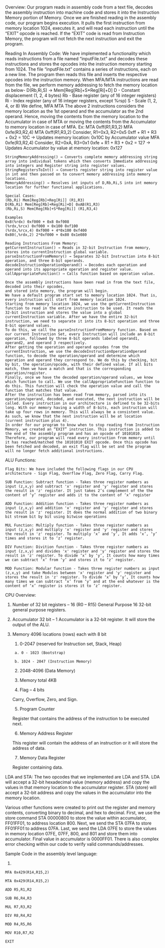 Overview:
    Our program reads in assembly code from a text file, decodes the assembly instruction into machine code and stores it into the Instruction Memory portion of Memory. Once we are finished reading in the assembly code, our program begins execution. It pulls the first instruction from memory location 1024, executes it, and will read each instruction until the “EXIT” opcode is reached. If the “EXIT” code is read from Instruction Memory, the program will not fetch the next instruction and exit the program.

Reading In Assembly Code:
    We have implemented a functionality which reads instructions from a file named “inputFile.txt” and decodes these instructions and stores the opcodes into the instruction memory starting from 1024. 
    The file “inputFile.txt” contains a series of instructions, each on a new line. The program then reads this file and inserts the respective opcodes into the instruction memory. 
    When MFA/MTA instructions are read from the file, we perform memory addressing to fetch the memory location as below-
    D(Rb,Ri,S) → Mem[Reg[Rb]+S*Reg[Ri]+D] 
    D - Constant displacement (1, 2, 4 bytes) 
    Rb - Base register (any of 16 integer registers) 
    Ri - Index register (any of 16 integer registers, except %rsp)
    S - Scale (1, 2, 4, or 8)
    We define,
    MFA <complete memory address>
    MTA <complete memory address>
    The above 2 instructions considers the memory location as the 1st operand and the accumulator as the 2nd operand. Hence, moving the contents from the memory location to the Accumulator in case of MTA or moving the contents from the Accumulator to memory location in case of MFA.
    Ex: 
    MTA 0xff(R1,R3,2)
    MFA 0xfe(R3,R2,4)
    MTA 0xff(R1,R3,2)
    Consider, R1=0x3, R2=0x5
    0xff + R1 + R3 + 0x2 = 10C
    → Updates memory location: 0x10C by Accumulator value
    MFA 0xfe(R3,R2,4)
    Consider, R2=0xA, R3=0x1
    0xfe + R1 + R3 + 0x2 = 127
    → Updates Accumulator by value at memory location: 0x127
    
    StringMemoryAddressing() → Converts complete memory addressing string array into individual tokens which then converts Immediate addressing into integers and Register string into register values.
    StringRegistersToInt() → Converts register string into register value in int and then passed on to convert memory addressing into memory locations.
    MemoryAddressing() → Resolves int inputs of D,Rb,Ri,S into int memory location for further functional applications.
    
    Special Cases:
    (Rb,Ri) Mem[Reg[Rb]+Reg[Ri]] (R1,R3)
    D(Rb,Ri) Mem[Reg[Rb]+Reg[Ri]+D] 0xAB(R1,R3)
    (Rb,Ri,S) Mem[Reg[Rb]+S*Reg[Ri]] (R1,R3,4)
    
    Examples
    0x8(%rdx) 0xf000 + 0x8 0xf008
    (%rdx,%rcx) 0xf000 + 0x100 0xf100
    (%rdx,%rcx,4) 0xf000 + 4*0x100 0xf400
    0x80(,%rdx,2) 2*0xf000 + 0x80 0x1e080
    
    Reading Instructions From Memory:
    getCurrentInstruction() → Reads in 32-bit Instruction from memory, stores into currentInstruction global variable.
    parseInstructionFromMemory() → Separates 32-bit Instruction into 8-bit operation, and three 8-bit operands.
    decodeInstructionOperationOperand() → Decodes each operation and operand into its appropriate operation and register value.
    callAppropriateFunction() → Calls function based on operation value.
    
    Once the assembly instructions have been read in from the text file, decoded into their opcodes,
    and stored into memory, the program will begin.
    We have a default program start set to memory location 1024. That is, every instruction will start from memory location 1024.
    Starting from memory location 1024, we use the getCurrentInstruction function to read in the entire instruction to be used. It reads the 32-bit instruction and stores the value into a global currentInstruction variable. After we have the entire 32-bit instruction, we need to separate it into its 8-bit operation and three 8-bit operand values.
    To do this, we call the parseInstructionFromMemory function. Based on our current Instruction Set, every Instruction will include an 8-bit operation, followed by three 8-bit operands labeled operand1, operand2, and operand 3 respectively.
    After getting the operation and operand opcodes from the currentInstruction, we use the decodeInstructionOperationOperand function, to decode the operation/operand and determine which operation and operand they correspond to. We do this by checking, bit by bit, the operation/opcode, with their defined value. If all bits match, then we have a match and that is the corresponding operation/register.
    Finally, once we have the decoded operation/operand values, we know which function to call. We use the callAppropriateFunction function to do this. This function will check the operation value and call the function that matches that value.
    After the instruction has been read from memory, parsed into its operation/operand, decoded, and executed, the next instruction will be called. Every instruction in our architecture is defined to be 32-bits long. With our memory having a width of 8-bits, each instruction will take up four rows in memory. This will always be a consistent value. As such, we know that the next instruction will be at location (current instruction plus 4).
    In order for our program to know when to stop reading from Instruction Memory, we created an “EXIT” instruction. This instruction is added to the end of the assembly program and has an opcode of 10101010. Therefore, our program will read every instruction from memory until it has reached/matched the 10101010 EXIT opcode. Once this opcode has been fetched and decoded, an exit flag will be set and the program will no longer fetch additional instructions.

ALU Functions:
    
    Flag Bits: We have included the following flags in our CPU architecture - Sign Flag, Overflow Flag, Zero Flag, Carry Flag.
    
    SUB Function: Subtract function - Takes three register numbers as input (z,x,y) and subtract 'x' register and 'y' register and stores the result in 'z' register. It just takes 2’s complement of the the content of ‘y’ register and adds it to the content of ‘x’ register
    
    ADD Function: Addition function - Takes three register numbers as input (z,x,y) and addition 'x' register and 'y' register and stores the result in 'z' register. It does the normal addition of two binary bit stream bit by bit using bitwise operations
    
    MUL Function: Multiply function - Takes three register numbers as input (z,x,y) and multiply 'x' register and 'y' register and stores the result in 'z' register. To multiply ‘x’ and ‘y’, It adds ‘x’, ‘y’ times and stores it to ‘z’ register.
    
    DIV Function: Divition function - Takes three register numbers as input (z,x,y) and divides 'x' register and 'y' register and stores the result in 'z' register. To divide ‘x’ by ‘y’, It counts how many times we can subtract ‘x’ from ‘y’ and stores it to ‘z’ register.
    
    MOD Function: Modular function - Takes three register numbers as input (z,x,y) and take Modulos between 'x' register and 'y' register and stores the result in 'z' register. To divide ‘x’ by ‘y’, It counts how many times we can subtract ‘x’ from ‘y’ and at the end whatever is the content of ‘x’ register is stores it to ‘z’ register.

CPU Overview:

1) Number of 32 bit registers – 16 (R0 – R15) General Purpose 16 32-bit general purpose registers.

2) Accumulator 32 bit – 1 Accumulator is a 32-bit register. It will store the output of the ALU.

3) Memory 4096 locations (rows) each with 8 bit
      1. 0-2047 (reserved for Instruction set, Stack, Heap)
      
        a. 0 - 1023 (Bootstrap)
        
        b. 1024 - 2047 (Instruction Memory)
        
      2. 2048-4096 (Data Memory)
      
      3. Memory total 4KB
      
    4) Flag – 4 bits
    
      Carry, Overflow, Zero, and Sign.
      
    5) Program Counter
    
      Register that contains the address of the instruction to be executed next.
      
    6) Memory Address Register
    
      This register will contain the address of an instruction or it will store the address of data.
      
    7) Memory Data Register
    
      Register containing data.
      

LDA and STA: 
    The two opcodes that we implemented are LDA and STA. LDA will accept a 32-bit hexadecimal
    value (memory address) and copy the values in that memory location to the accumulator
    register. STA (store) will accept a 32-bit address and copy the values in the accumulator into the
    memory location.

Various other functions were created to print out the register and memory contents, converting
binary to decimal, and hex to decimal.
First, we use the store command STA 00000800 to store the value within accumulator,
FF01FF01, to address location 800. Next, we send the STA 07FA to store FF01FF01 to address
07FA. Last, we send the LDA 07FE to store the values in memory location 07FE, 07FF, 800,
and 801 and store them into accumulator. Final value in accumulator is 0000FF01. There is also
complex error checking within our code to verify valid commands/addresses.

Sample Code in the assembly level language:
  
  1.
    
    MFA 0x429(R14,R15,2)
    
    MTA 0x429(R14,R15,2)
    
    ADD R5,R1,R2
    
    SUB R6,R4,R3
    
    MUL R7,R3,R2
    
    DIV R8,R4,R2
    
    MOD R4,R5,R6
    
    MOV R10,R7,R2
    
    EXIT
 
